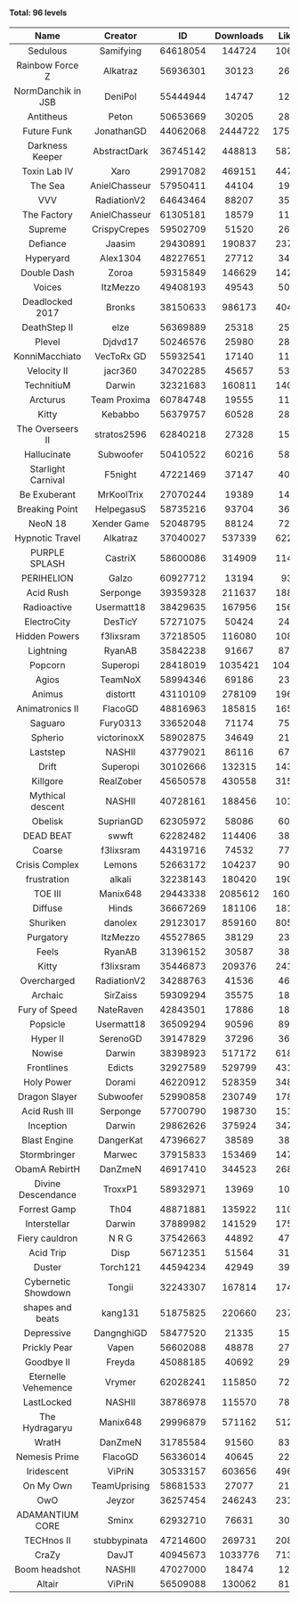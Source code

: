 #### Total: 96 levels

| Name | Creator | ID | Downloads | Likes |
|:---:|:---:|:---:|:---:|:---:|
| Sedulous | Samifying | 64618054 | 144724 | 10657
| Rainbow Force Z | Alkatraz | 56936301 | 30123 | 2616
| NormDanchik in JSB | DeniPol | 55444944 | 14747 | 1232
| Antitheus | Peton | 50653669 | 30205 | 2861
| Future Funk | JonathanGD | 44062068 | 2444722 | 175346
| Darkness Keeper | AbstractDark | 36745142 | 448813 | 58720
| Toxin Lab IV | Xaro | 29917082 | 469151 | 44705
| The Sea | AnielChasseur | 57950411 | 44104 | 1999
| VVV | RadiationV2 | 64643464 | 88207 | 3565
| The Factory | AnielChasseur | 61305181 | 18579 | 1136
| Supreme | CrispyCrepes | 59502709 | 51520 | 2622
| Defiance | Jaasim | 29430891 | 190837 | 23718
| Hyperyard | Alex1304 | 48227651 | 27712 | 3404
| Double Dash | Zoroa | 59315849 | 146629 | 14214
| Voices | ItzMezzo | 49408193 | 49543 | 5041
| Deadlocked 2017 | Bronks | 38150633 | 986173 | 40493
| DeathStep II | elze | 56369889 | 25318 | 2522
| Plevel | Djdvd17 | 50246576 | 25980 | 2889
| KonniMacchiato | VecToRx GD | 55932541 | 17140 | 1149
| Velocity II | jacr360 | 34702285 | 45657 | 5362
| TechnitiuM | Darwin | 32321683 | 160811 | 14097
| Arcturus | Team Proxima | 60784748 | 19555 | 1140
| Kitty | Kebabbo | 56379757 | 60528 | 2839
| The Overseers II | stratos2596 | 62840218 | 27328 | 1543
| Hallucinate | Subwoofer | 50410522 | 60216 | 5891
| Starlight Carnival | F5night | 47221469 | 37147 | 4089
| Be Exuberant | MrKoolTrix | 27070244 | 19389 | 1413
| Breaking Point | HelpegasuS | 58735216 | 93704 | 3633
| NeoN 18 | Xender Game | 52048795 | 88124 | 7209
| Hypnotic Travel | Alkatraz | 37040027 | 537339 | 62259
| PURPLE SPLASH | CastriX | 58600086 | 314909 | 11405
| PERIHELION | Galzo | 60927712 | 13194 | 936
| Acid Rush | Serponge | 39359328 | 211637 | 18898
| Radioactive | Usermatt18 | 38429635 | 167956 | 15600
| ElectroCity | DesTicY | 57271075 | 50424 | 2451
| Hidden Powers | f3lixsram | 37218505 | 116080 | 10804
| Lightning | RyanAB | 35842238 | 91667 | 8736
| Popcorn | Superopi | 28418019 | 1035421 | 104293
| Agios | TeamNoX | 58994346 | 69186 | 2336
| Animus | distortt | 43110109 | 278109 | 19667
| Animatronics II | FlacoGD | 48816963 | 185815 | 16582
| Saguaro | Fury0313 | 33652048 | 71174 | 7504
| Spherio | victorinoxX | 58902875 | 34649 | 2104
| Laststep | NASHII | 43779021 | 86116 | 6756
| Drift | Superopi | 30102666 | 132315 | 14342
| Killgore | RealZober | 45650578 | 430558 | 31590
| Mythical descent | NASHII | 40728161 | 188456 | 10189
| Obelisk | SuprianGD  | 62305972 | 58086 | 6070
| DEAD BEAT | swwft | 62282482 | 114406 | 3833
| Coarse | f3lixsram | 44319716 | 74532 | 7727
| Crisis Complex | Lemons | 52663172 | 104237 | 9036
| frustration | alkali | 32238143 | 180420 | 19085
| TOE III | Manix648 | 29443338 | 2085612 | 160397
| Diffuse | Hinds | 36667269 | 181106 | 18171
| Shuriken | danolex | 29123017 | 859160 | 80584
| Purgatory | ItzMezzo | 45527865 | 38129 | 2376
| Feels | RyanAB | 31396152 | 30587 | 3803
| Kitty | f3lixsram | 35446873 | 209376 | 24189
| Overcharged | RadiationV2 | 34288763 | 41536 | 4633
| Archaic | SirZaiss | 59309294 | 35575 | 1814
| Fury of Speed | NateRaven | 42843501 | 17886 | 1852
| Popsicle | Usermatt18 | 36509294 | 90596 | 8950
| Hyper II | SerenoGD | 39147829 | 37296 | 3624
| Nowise | Darwin | 38398923 | 517172 | 61840
| Frontlines | Edicts | 32927589 | 529799 | 43196
| Holy Power | Dorami | 46220912 | 528359 | 34851
| Dragon Slayer | Subwoofer | 52990858 | 230749 | 17862
| Acid Rush III | Serponge | 57700790 | 198730 | 15157
| Inception | Darwin | 29862626 | 375924 | 34770
| Blast Engine | DangerKat | 47396627 | 38589 | 3894
| Stormbringer | Marwec | 37915833 | 153469 | 14785
| ObamA RebirtH | DanZmeN | 46917410 | 344523 | 26862
| Divine Descendance | TroxxP1 | 58932971 | 13969 | 1023
| Forrest Gamp | Th04 | 48871881 | 135922 | 11019
| Interstellar | Darwin | 37889982 | 141529 | 17548
| Fiery cauldron | N R G | 37542663 | 44892 | 4745
| Acid Trip | Disp | 56712351 | 51564 | 3131
| Duster | Torch121 | 44594234 | 42949 | 3998
| Cybernetic Showdown  | Tongii | 32243307 | 167814 | 17428
| shapes and beats | kang131 | 51875825 | 220660 | 23766
| Depressive | DangnghiGD | 58477520 | 21335 | 1527
| Prickly Pear | Vapen | 56602088 | 48878 | 2722
| Goodbye II | Freyda | 45088185 | 40692 | 2974
| Eternelle Vehemence | Vrymer | 62028241 | 115850 | 7284
| LastLocked | NASHII | 38786978 | 115570 | 7806
| The Hydragaryu | Manix648 | 29996879 | 571162 | 51257
| WratH | DanZmeN | 31785584 | 91560 | 8380
| Nemesis Prime | FlacoGD | 56336014 | 40645 | 2201
| Iridescent | ViPriN | 30533157 | 603656 | 49646
| On My Own | TeamUprising | 58681533 | 27077 | 2105
| OwO | Jeyzor | 36257454 | 246243 | 23158
| ADAMANTIUM CORE | Sminx | 62932710 | 76631 | 3043
| TECHnos II | stubbypinata | 47214600 | 269731 | 20857
| CraZy | DavJT | 40945673 | 1033776 | 71351
| Boom headshot | NASHII | 47027000 | 18474 | 1274
| Altair | ViPriN | 56509088 | 130062 | 8120

